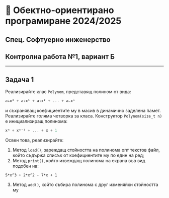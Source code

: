 # 📘 Обектно-ориентирано програмиране 2024/2025  
## Спец. Софтуерно инженерство  
## Контролна работа №1, вариант Б

---
## Задача 1

Реализирайте клас `Polynom`, представящ полином от вида:

```c++
a₀x⁰ + a₁x¹ + a₂x² + ... + aₙxⁿ
```
и съхраняващ коефициентите му в масив в динамично заделена памет. Реализирайте голяма четворка за класа.
Конструктор `Polynom(size_t n)` е инициализиращ полинома:
```c++
xⁿ + xⁿ⁻¹ + ... + x + 1
```

Освен това, реализирайте:
1. Метод `load()`, зареждащ стойността на полинома опт текстов файл, който съдържа списък от коефициентите му по един на ред;
2. Метод `print()`, който извеждащ полинома на екрана във вид подобен на:
```
5*x^3 + 2*x^2 - 7*x + 1
```
3. Метод `add()`, който събира полинома с друг изменяйки стойността му
